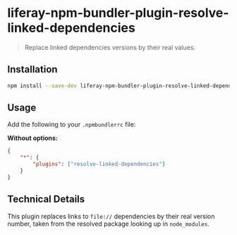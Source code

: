 # liferay-npm-bundler-plugin-resolve-linked-dependencies

> Replace linked dependencies versions by their real values.

## Installation

```sh
npm install --save-dev liferay-npm-bundler-plugin-resolve-linked-dependencies
```

## Usage

Add the following to your `.npmbundlerrc` file:

**Without options:**

```json
{
	"*": {
		"plugins": ["resolve-linked-dependencies"]
	}
}
```

## Technical Details

This plugin replaces links to `file://` dependencies by their real version
number, taken from the resolved package looking up in `node_modules`.
